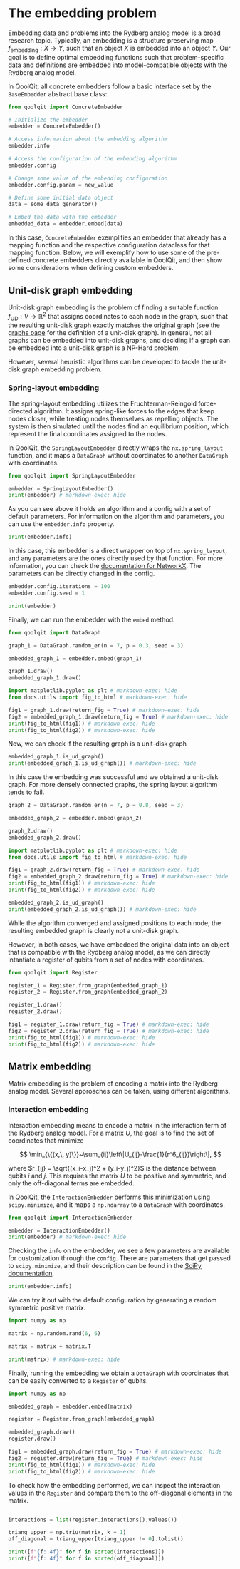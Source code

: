 # The embedding problem

Embedding data and problems into the Rydberg analog model is a broad research topic. Typically, an embedding is a structure preserving map $f_\text{embedding}: X \rightarrow Y$, such that an object $X$ is embedded into an object $Y$. Our goal is to define optimal embedding functions such that problem-specific data and definitions are embedded into model-compatible objects with the Rydberg analog model.

In QoolQit, all concrete embedders follow a basic interface set by the `BaseEmbedder` abstract base class:

```python
from qoolqit import ConcreteEmbedder

# Initialize the embedder
embedder = ConcreteEmbedder()

# Access information about the embedding algorithm
embedder.info

# Access the configuration of the embedding algorithm
embedder.config

# Change some value of the embedding configuration
embedder.config.param = new_value

# Define some initial data object
data = some_data_generator()

# Embed the data with the embedder
embedded_data = embedder.embed(data)
```

In this case, `ConcreteEmbedder` exemplifies an embedder that already has a mapping function and the respective configuration dataclass for that mapping function. Below, we will exemplify how to use some of the pre-defined concrete embedders directly available in QoolQit, and then show some considerations when defining custom embedders.

## Unit-disk graph embedding

Unit-disk graph embedding is the problem of finding a suitable function $f_\text{UD}: V\rightarrow\mathbb{R}^2$ that assigns coordinates to each node in the graph, such that the resulting unit-disk graph exactly matches the original graph (see the [graphs page](graphs.md#unit-disk) for the definition of a unit-disk graph). In general, not all graphs can be embedded into unit-disk graphs, and deciding if a graph can be embedded into a unit-disk graph is a NP-Hard problem.

However, several heuristic algorithms can be developed to tackle the unit-disk graph embedding problem.

### Spring-layout embedding

The spring-layout embedding utilizes the Fruchterman-Reingold force-directed algorithm. It assigns spring-like forces to the edges that keep nodes closer, while treating nodes themselves as repelling objects. The system is then simulated until the nodes find an equilibrium position, which represent the final coordinates assigned to the nodes.

In QoolQit, the `SpringLayoutEmbedder` directly wraps the `nx.spring_layout` function, and it maps a `DataGraph` without coordinates to another `DataGraph` with coordinates.

```python exec="on" source="material-block" result="json" session="embedding"
from qoolqit import SpringLayoutEmbedder

embedder = SpringLayoutEmbedder()
print(embedder) # markdown-exec: hide
```

As you can see above it holds an algorithm and a config with a set of default parameters. For information on the algorithm and parameters, you can use the `embedder.info` property.

```python exec="on" source="material-block" result="json" session="embedding"
print(embedder.info)
```

In this case, this embedder is a direct wrapper on top of `nx.spring_layout`, and any parameters are the ones directly used by that function. For more information, you can check the [documentation for NetworkX](https://networkx.org/documentation/stable/reference/generated/networkx.drawing.layout.spring_layout.html). The parameters can be directly changed in the config.

```python exec="on" source="material-block" result="json" session="embedding"
embedder.config.iterations = 100
embedder.config.seed = 1

print(embedder)
```

Finally, we can run the embedder with the `embed` method.

```python exec="on" source="material-block" html="1" session="embedding"
from qoolqit import DataGraph

graph_1 = DataGraph.random_er(n = 7, p = 0.3, seed = 3)

embedded_graph_1 = embedder.embed(graph_1)

graph_1.draw()
embedded_graph_1.draw()

import matplotlib.pyplot as plt # markdown-exec: hide
from docs.utils import fig_to_html # markdown-exec: hide

fig1 = graph_1.draw(return_fig = True) # markdown-exec: hide
fig2 = embedded_graph_1.draw(return_fig = True) # markdown-exec: hide
print(fig_to_html(fig1)) # markdown-exec: hide
print(fig_to_html(fig2)) # markdown-exec: hide
```

Now, we can check if the resulting graph is a unit-disk graph

```python exec="on" source="material-block" result="json" session="embedding"
embedded_graph_1.is_ud_graph()
print(embedded_graph_1.is_ud_graph()) # markdown-exec: hide
```

In this case the embedding was successful and we obtained a unit-disk graph. For more densely connected graphs, the spring layout algorithm tends to fail.

```python exec="on" source="material-block" html="1" session="embedding"
graph_2 = DataGraph.random_er(n = 7, p = 0.8, seed = 3)

embedded_graph_2 = embedder.embed(graph_2)

graph_2.draw()
embedded_graph_2.draw()

import matplotlib.pyplot as plt # markdown-exec: hide
from docs.utils import fig_to_html # markdown-exec: hide

fig1 = graph_2.draw(return_fig = True) # markdown-exec: hide
fig2 = embedded_graph_2.draw(return_fig = True) # markdown-exec: hide
print(fig_to_html(fig1)) # markdown-exec: hide
print(fig_to_html(fig2)) # markdown-exec: hide
```

```python exec="on" source="material-block" result="json" session="embedding"
embedded_graph_2.is_ud_graph()
print(embedded_graph_2.is_ud_graph()) # markdown-exec: hide
```
While the algorithm converged and assigned positions to each node, the resulting embedded graph is clearly not a unit-disk graph.

However, in both cases, we have embedded the original data into an object that is compatible with the Rydberg analog model, as we can directly intantiate a register of qubits from a set of nodes with coordinates.

```python exec="on" source="material-block" html="1" session="embedding"
from qoolqit import Register

register_1 = Register.from_graph(embedded_graph_1)
register_2 = Register.from_graph(embedded_graph_2)

register_1.draw()
register_2.draw()

fig1 = register_1.draw(return_fig = True) # markdown-exec: hide
fig2 = register_2.draw(return_fig = True) # markdown-exec: hide
print(fig_to_html(fig1)) # markdown-exec: hide
print(fig_to_html(fig2)) # markdown-exec: hide
```


## Matrix embedding

Matrix embedding is the problem of encoding a matrix into the Rydberg analog model. Several approaches can be taken, using different algorithms.

### Interaction embedding

Interaction embedding means to encode a matrix in the interaction term of the Rydberg analog model. For a matrix $U$, the goal is to find the set of coordinates that minimize

$$
\min_{\{(x,\, y)\}}~\sum_{ij}\left\|U_{ij}-\frac{1}{r^6_{ij}}\right\|,
$$

where $r_{ij} = \sqrt{(x_i-x_j)^2 + (y_i-y_j)^2}$ is the distance between qubits $i$ and $j$. This requires the matrix $U$ to be positive and symmetric, and only the off-diagonal terms are embedded.

In QoolQit, the `InteractionEmbedder` performs this minimization using `scipy.minimize`, and it maps a `np.ndarray` to a `DataGraph` with coordinates.

```python exec="on" source="material-block" result="json" session="embedding"
from qoolqit import InteractionEmbedder

embedder = InteractionEmbedder()
print(embedder) # markdown-exec: hide
```

Checking the `info` on the embedder, we see a few parameters are available for customization through the `config`. There are parameters that get passed to `scipy.minimize`, and their description can be found in the [SciPy documentation](https://docs.scipy.org/doc/scipy/reference/generated/scipy.optimize.minimize.html).

```python exec="on" source="material-block" result="json" session="embedding"
print(embedder.info)
```

We can try it out with the default configuration by generating a random symmetric positive matrix.

```python exec="on" source="material-block" result="json" session="embedding"
import numpy as np

matrix = np.random.rand(6, 6)

matrix = matrix + matrix.T

print(matrix) # markdown-exec: hide
```

Finally, running the embedding we obtain a `DataGraph` with coordinates that can be easily converted to a `Register` of qubits.

```python exec="on" source="material-block" html="1" session="embedding"
import numpy as np

embedded_graph = embedder.embed(matrix)

register = Register.from_graph(embedded_graph)

embedded_graph.draw()
register.draw()

fig1 = embedded_graph.draw(return_fig = True) # markdown-exec: hide
fig2 = register.draw(return_fig = True) # markdown-exec: hide
print(fig_to_html(fig1)) # markdown-exec: hide
print(fig_to_html(fig2)) # markdown-exec: hide
```

To check how the embedding performed, we can inspect the interaction values in the `Register` and compare them to the off-diagonal elements in the matrix.

```python exec="on" source="material-block" result="json" session="embedding"

interactions = list(register.interactions().values())

triang_upper = np.triu(matrix, k = 1)
off_diagonal = triang_upper[triang_upper != 0].tolist()

print([f"{f:.4f}" for f in sorted(interactions)])
print([f"{f:.4f}" for f in sorted(off_diagonal)])
```
